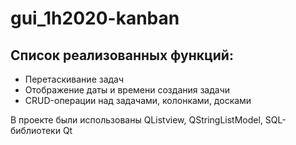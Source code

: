 # gui_1h2020-kanban

## Список реализованных функций:
- Перетаскивание задач
- Отображение даты и времени создания задачи
- CRUD-операции над задачами, колонками, досками

В проекте были использованы QListview, QStringListModel, SQL-библиотеки Qt
